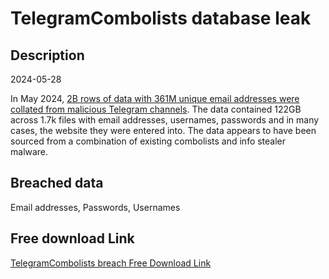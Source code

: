 # TelegramCombolists database leak

## Description

2024-05-28

In May 2024, <a href="https://troyhunt.com/telegram-combolists-and-361m-email-addresses" target="_blank" rel="noopener">2B rows of data with 361M unique email addresses were collated from malicious Telegram channels</a>. The data contained 122GB across 1.7k files with email addresses, usernames, passwords and in many cases, the website they were entered into. The data appears to have been sourced from a combination of existing combolists and info stealer malware.

## Breached data

Email addresses, Passwords, Usernames

## Free download Link

[TelegramCombolists breach Free Download Link](https://tinyurl.com/2b2k277t)